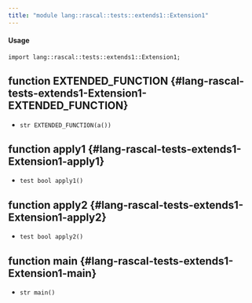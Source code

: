 ```yaml
---
title: "module lang::rascal::tests::extends1::Extension1"
---
```


#### Usage

`import lang::rascal::tests::extends1::Extension1;`


## function EXTENDED_FUNCTION {#lang-rascal-tests-extends1-Extension1-EXTENDED_FUNCTION}

* ``str EXTENDED_FUNCTION(a())``

## function apply1 {#lang-rascal-tests-extends1-Extension1-apply1}

* ``test bool apply1()``

## function apply2 {#lang-rascal-tests-extends1-Extension1-apply2}

* ``test bool apply2()``

## function main {#lang-rascal-tests-extends1-Extension1-main}

* ``str main()``

